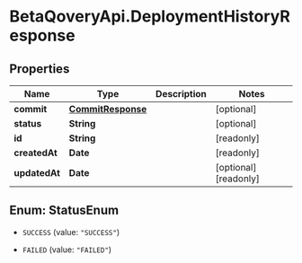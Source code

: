 # BetaQoveryApi.DeploymentHistoryResponse

## Properties

Name | Type | Description | Notes
------------ | ------------- | ------------- | -------------
**commit** | [**CommitResponse**](CommitResponse.md) |  | [optional] 
**status** | **String** |  | [optional] 
**id** | **String** |  | [readonly] 
**createdAt** | **Date** |  | [readonly] 
**updatedAt** | **Date** |  | [optional] [readonly] 



## Enum: StatusEnum


* `SUCCESS` (value: `"SUCCESS"`)

* `FAILED` (value: `"FAILED"`)




